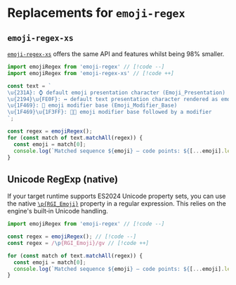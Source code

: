 # Replacements for `emoji-regex`

## `emoji-regex-xs`

[`emoji-regex-xs`](https://github.com/slevithan/emoji-regex-xs) offers the same API and features whilst being 98% smaller.

```ts
import emojiRegex from 'emoji-regex' // [!code --]
import emojiRegex from 'emoji-regex-xs' // [!code ++]

const text = `
\u{231A}: ⌚ default emoji presentation character (Emoji_Presentation)
\u{2194}\u{FE0F}: ↔️ default text presentation character rendered as emoji
\u{1F469}: 👩 emoji modifier base (Emoji_Modifier_Base)
\u{1F469}\u{1F3FF}: 👩🏿 emoji modifier base followed by a modifier
`;

const regex = emojiRegex();
for (const match of text.matchAll(regex)) {
  const emoji = match[0];
  console.log(`Matched sequence ${emoji} — code points: ${[...emoji].length}`);
}
```

## Unicode RegExp (native)

If your target runtime supports ES2024 Unicode property sets, you can use the native [`\p{RGI_Emoji}`](https://developer.mozilla.org/en-US/docs/Web/JavaScript/Reference/Regular_expressions/Unicode_character_class_escape) property in a regular expression. This relies on the engine's built‑in Unicode handling.

```ts
import emojiRegex from 'emoji-regex' // [!code --]

const regex = emojiRegex(); // [!code --]
const regex = /\p{RGI_Emoji}/gv // [!code ++]

for (const match of text.matchAll(regex)) {
  const emoji = match[0];
  console.log(`Matched sequence ${emoji} — code points: ${[...emoji].length}`);
}
```
